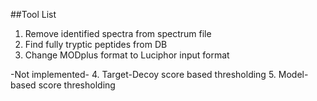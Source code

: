 ##Tool List

1. Remove identified spectra from spectrum file
2. Find fully tryptic peptides from DB
3. Change MODplus format to Luciphor input format

-Not implemented-
4. Target-Decoy score based thresholding
5. Model-based score thresholding